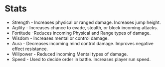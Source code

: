 # Stats

* Strength - Increases physical or ranged damage. Increases jump height.
* Agility - Increases chance to evade, stealth, or block incoming attacks.
* Fortitude -Reduces incoming Physical and Range types of damage.
* Wisdom - Increases mental or control damage.
* Aura - Decreases incoming mind control damage. Improves negative effect resistance.
* Willpower - Reduced incoming Mental types of damage.
* Speed - Used to decide order in battle. Increases player run speed.
